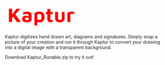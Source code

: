 ![Alt text](logo.PNG?raw=true "Kaptur_Logo")

Kaptur digitizes hand drawn art, diagrams and signatures. 
Simply snap a picture of your creation and run it through Kaptur to convert your drawing into a digital image with a transparent background.

Download Kaptur_Runable.zip to try it out!


